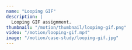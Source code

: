 ```yaml
---
name: "Looping GIF"
description: |
  Looping GIF assignment.
thumbnail: "/motion/thumbnail/looping-gif.png"
video: "/motion/looping-gif.mp4"
image: "/motion/case-study/looping-gif.jpg"
---
```

